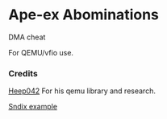 # Ape-ex Abominations

DMA cheat

For QEMU/vfio use.






### Credits
[Heep042](https://github.com/Heep042) For his qemu library and research.

[Sndix example](https://github.com/Sndix/Apex-Legends-Simple-Glow)
